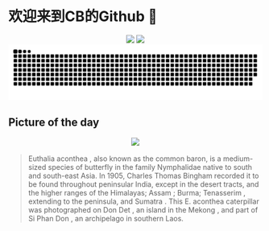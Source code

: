 
# 欢迎来到CB的Github 👋

<div align="center">
  <img height="137px" src="https://github-readme-stats.vercel.app/api?username=SuperCB&show_icons=true&theme=radical" />
  <img height="137px" src="https://github-readme-stats.vercel.app/api/top-langs/?username=SuperCB&hide_title=true&hide_border=true&layout=compact&langs_count=6&text_color=000&icon_color=fff" />
</div>


<div align="center">
    <img src="./contribution-snake/github-contribution-grid-snake.svg" />
</div>



## Picture of the day
<div align="center">
  <img width=400px src="https://upload.wikimedia.org/wikipedia/commons/thumb/3/3f/Euthalia_aconthea_%28common_baron%29_caterpillar_in_Si_Phan_Don_Laos.jpg/675px-Euthalia_aconthea_%28common_baron%29_caterpillar_in_Si_Phan_Don_Laos.jpg" />
</div>

>Euthalia aconthea , also known as the common baron, is a medium-sized species of  butterfly  in the family  Nymphalidae  native to south and south-east Asia. In 1905,  Charles Thomas Bingham  recorded it to be found throughout peninsular India, except in the desert tracts, and the higher ranges of the Himalayas;  Assam ; Burma;  Tenasserim , extending to the peninsula, and  Sumatra . This  E. aconthea   caterpillar  was photographed on  Don Det , an island in the  Mekong , and part of  Si Phan Don , an archipelago in southern Laos.


